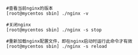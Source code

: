 ```shell
#查看当前nginx的版本
[root@mycentos sbin] ./nginx -v
```

```shell
#关闭nginx
[root@mycentos sbin] ./nginx -s stop
```

```shell
#重新加载nginx配置文件，即在nginx启动时运行此命令才有效
[root@mycentos sbin] ./nginx -s reload
```

